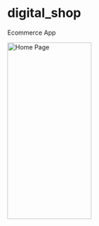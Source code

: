 # digital_shop
 Ecommerce App


<img
      src="https://user-images.githubusercontent.com/62033575/197323139-1b302d0a-e6f4-48ce-8064-fd8c6f79a073.jpg"
      alt="Home Page"
      width="190"
      height="400"/>
   
